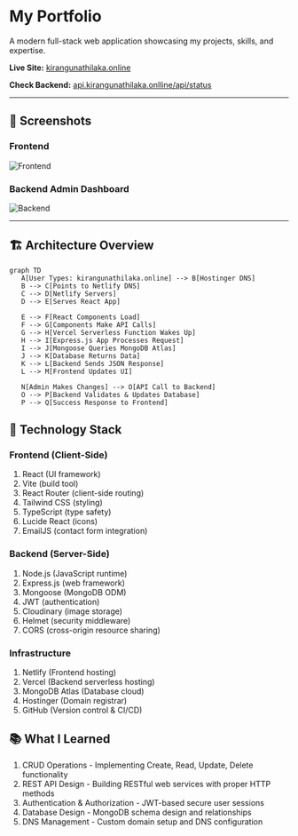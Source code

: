 # My Portfolio

A modern full-stack web application showcasing my projects, skills, and expertise.

**Live Site:** [kirangunathilaka.online](https://kirangunathilaka.online/)

**Check Backend:** [api.kirangunathilaka.onlline/api/status](https://api.kirangunathilaka.online/api/health)

---

## 📸 Screenshots

### Frontend
![Frontend](https://res.cloudinary.com/dxavadkl2/image/upload/v1753175662/front_biu38n.png)

### Backend Admin Dashboard
![Backend](https://res.cloudinary.com/dxavadkl2/image/upload/v1754591129/Screenshot_2025-08-07_235455_scsi2q.png)

---

## 🏗️ Architecture Overview

```mermaid
graph TD
   A[User Types: kirangunathilaka.online] --> B[Hostinger DNS]
   B --> C[Points to Netlify DNS]
   C --> D[Netlify Servers]
   D --> E[Serves React App]
   
   E --> F[React Components Load]
   F --> G[Components Make API Calls]
   G --> H[Vercel Serverless Function Wakes Up]
   H --> I[Express.js App Processes Request]
   I --> J[Mongoose Queries MongoDB Atlas]
   J --> K[Database Returns Data]
   K --> L[Backend Sends JSON Response]
   L --> M[Frontend Updates UI]
   
   N[Admin Makes Changes] --> O[API Call to Backend]
   O --> P[Backend Validates & Updates Database]
   P --> Q[Success Response to Frontend]
```

## 🚀 Technology Stack

### Frontend (Client-Side)

1. React (UI framework)
2. Vite (build tool)
3. React Router (client-side routing)
4. Tailwind CSS (styling)
5. TypeScript (type safety)
6. Lucide React (icons)
7. EmailJS (contact form integration)

### Backend (Server-Side)

1. Node.js (JavaScript runtime)
2. Express.js (web framework)
3. Mongoose (MongoDB ODM)
4. JWT (authentication)
5. Cloudinary (image storage)
6. Helmet (security middleware)
7. CORS (cross-origin resource sharing)

### Infrastructure

1. Netlify (Frontend hosting)
2. Vercel (Backend serverless hosting)
3. MongoDB Atlas (Database cloud)
4. Hostinger (Domain registrar)
5. GitHub (Version control & CI/CD)

## 📚 What I Learned


1. CRUD Operations - Implementing Create, Read, Update, Delete functionality
2. REST API Design - Building RESTful web services with proper HTTP methods
3. Authentication & Authorization - JWT-based secure user sessions
4. Database Design - MongoDB schema design and relationships
5. DNS Management - Custom domain setup and DNS configuration
